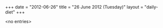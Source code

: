 +++
date = "2012-06-26"
title = "26 June 2012 (Tuesday)"
layout = "daily-diet"
+++

<p>&lt;no entries&gt;</p>